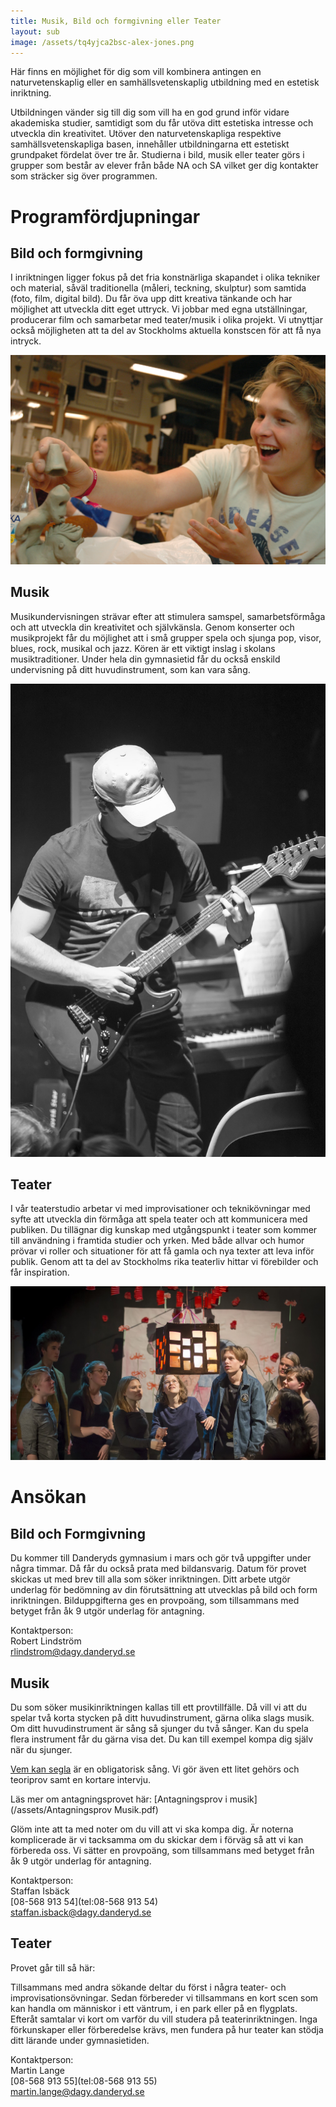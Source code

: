 ```yaml
---
title: Musik, Bild och formgivning eller Teater
layout: sub
image: /assets/tq4yjca2bsc-alex-jones.png
---
```


Här finns en möjlighet för dig som vill kombinera antingen en naturvetenskaplig eller en samhällsvetenskaplig utbildning med en estetisk inriktning.

Utbildningen vänder sig till dig som vill ha en god grund inför vidare akademiska studier, samtidigt som du får utöva ditt estetiska intresse och utveckla din kreativitet. Utöver den naturvetenskapliga respektive samhällsvetenskapliga basen, innehåller utbildningarna ett estetiskt grundpaket fördelat över tre år. Studierna i bild, musik eller teater görs i grupper som består av elever från både NA och SA vilket ger dig kontakter som sträcker sig över programmen.

# Programfördjupningar

## Bild och formgivning

I inriktningen ligger fokus på det fria konstnärliga skapandet i olika tekniker och material, såväl traditionella (måleri, teckning, skulptur) som samtida (foto, film, digital bild). Du får öva upp ditt kreativa tänkande och har möjlighet att utveckla ditt eget uttryck. Vi jobbar med egna utställningar, producerar film och samarbetar med teater/musik i olika projekt. Vi utnyttjar också möjligheten att ta del av Stockholms aktuella konstscen för att få nya intryck.

![Bildsal](/assets/bildsal.jpg)



## Musik

Musikundervisningen strävar efter att stimulera samspel, samarbetsförmåga och att utveckla din kreativitet och självkänsla. Genom konserter och musikprojekt får du möjlighet att i små grupper spela och sjunga pop, visor, blues, rock, musikal och jazz. Kören är ett viktigt inslag i skolans musiktraditioner. Under hela din gymnasietid får du också enskild undervisning på ditt huvudinstrument, som kan vara sång.

![Musik](/assets/Lycka_DAGY_BA_Photo040.jpg)



## Teater

I vår teaterstudio arbetar vi med improvisationer och teknikövningar med syfte att utveckla din förmåga att spela teater och att kommunicera med publiken. Du tillägnar dig kunskap med utgångspunkt i teater som kommer till användning i framtida studier och yrken. Med både allvar och humor prövar vi roller och situationer för att få gamla och nya texter att leva inför publik. Genom att ta del av Stockholms rika teaterliv hittar vi förebilder och får inspiration.

![Teater](/assets/Lycka_DAGY_BA_Photo084.jpg)



# Ansökan

## Bild och Formgivning

Du kommer till Danderyds gymnasium i mars och gör två uppgifter under några timmar. Då får du också prata med bildansvarig. Datum för provet skickas ut med brev till alla som söker inriktningen. Ditt arbete utgör underlag för bedömning av din förutsättning att utvecklas på bild och form inriktningen. Bilduppgifterna ges en provpoäng, som tillsammans med betyget från åk 9 utgör underlag för antagning.

Kontaktperson:<br>
Robert Lindström<br>
[rlindstrom@dagy.danderyd.se](mailto:rlindstrom@dagy.danderyd.se)

## Musik

Du som söker musikinriktningen kallas till ett provtillfälle. Då vill vi att du spelar två korta stycken på ditt huvudinstrument, gärna olika slags musik. Om ditt huvudinstrument är sång så sjunger du två sånger. Kan du spela flera instrument får du gärna visa det. Du kan till exempel kompa dig själv när du sjunger.

[Vem kan segla](/assets/VemKanSeglaförutanVind.pdf) är en obligatorisk sång. Vi gör även ett litet gehörs och teoriprov samt en kortare intervju.

Läs mer om antagningsprovet här: [Antagningsprov i musik](/assets/Antagningsprov Musik.pdf)

Glöm inte att ta med noter om du vill att vi ska kompa dig. Är noterna komplicerade är vi tacksamma om du skickar dem i förväg så att vi kan förbereda oss. Vi sätter en provpoäng, som tillsammans med betyget från åk 9 utgör underlag för antagning.

Kontaktperson:<br>
Staffan Isbäck<br>
[08-568 913 54](tel:08-568 913 54)<br>
[staffan.isback@dagy.danderyd.se](mailto:staffan.isback@dagy.danderyd.se)

## Teater

Provet går till så här:

Tillsammans med andra sökande deltar du först i några teater- och improvisationsövningar. Sedan förbereder vi tillsammans en kort scen som kan handla om människor i ett väntrum, i en park eller på en flygplats. Efteråt samtalar vi kort om varför du vill studera på teaterinriktningen. Inga förkunskaper eller förberedelse krävs, men fundera på hur teater kan stödja ditt lärande under gymnasietiden.

Kontaktperson:<br>
Martin Lange<br>
[08-568 913 55](tel:08-568 913 55)<br>
[martin.lange@dagy.danderyd.se](mailto:martin.lange@dagy.danderyd.se)
